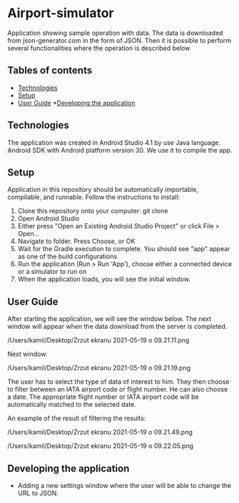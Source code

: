 # Airport-simulator
Application showing sample operation with data. The data is downloaded from json-generator.com in the form of JSON. Then it is possible to perform several functionalities where the operation is described below 

## Tables of contents
* [Technologies](#technologies)
* [Setup](#setup)
* [User Guide](#user-guide)
*[Developing the application](#developping-the-application)

## Technologies 
The application was created in Android Studio 4.1 by use Java language. Android SDK with Android platform version 30. We use it to compile the app.

## Setup 
Application in this repository should be automatically importable, compilable, and runnable. Follow the instructions to install:
1. Clone this repository onto your computer: git clone 
2. Open Android Studio
3. Either press "Open an Existing Android Studio Project" or click File > Open...
4. Navigate to folder. Press Choose, or OK
5. Wait for the Gradle execution to complete. You should see "app" appear as one of the build configurations
6. Run the application (Run > Run 'App'), choose either a connected device or a simulator to run on
7. When the application loads, you will see the initial window. 

## User Guide 
After starting the application, we will see the window below. The next window will appear when the data download from the server is completed.

/Users/kamil/Desktop/Zrzut ekranu 2021-05-19 o 09.21.11.png 

Next window:

/Users/kamil/Desktop/Zrzut ekranu 2021-05-19 o 09.21.19.png

The user has to select the type of data of interest to him. They then choose to filter between an IATA airport code or flight number. He can also choose a date. The appropriate flight number or  IATA airport code will be automatically matched to the selected date.

An example of the result of filtering the results:

/Users/kamil/Desktop/Zrzut ekranu 2021-05-19 o 09.21.49.png

/Users/kamil/Desktop/Zrzut ekranu 2021-05-19 o 09.22.05.png

## Developing the application

 - Adding a new settings window where the user will be able to change the URL to JSON.

